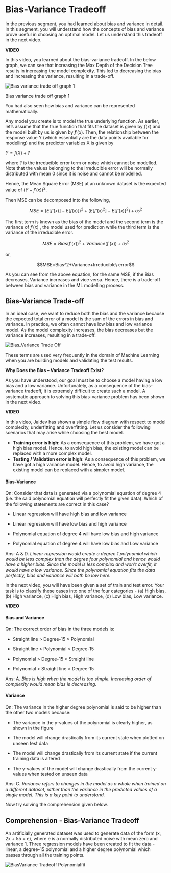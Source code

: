 # Bias-Variance Tradeoff

In the previous segment, you had learned about bias and variance in detail. In this segment, you will understand how the concepts of bias and variance prove useful in choosing an optimal model. Let us understand this tradeoff in the next video.

**VIDEO**

In this video, you learned about the bias-variance tradeoff. In the below graph, we can see that increasing the Max Depth of the Decision Tree results in increasing the model complexity. This led to decreasing the bias and increasing the variance, resulting in a trade-off.

![Bias variance trade off graph 1](https://i.ibb.co/L9t48H4/Bias-Variance-Tradeoff-Graph1.png)

Bias variance trade off graph 1

You had also seen how bias and variance can be represented mathematically. 

Any model you create is to model the true underlying function. As earlier, let’s assume that the true function that fits the dataset is given by $f(x)$ and the model built by us is given by $f'(x)$. Then, the relationship between the response value Y (which essentially are the data points available for modelling) and the predictor variables X is given by

$Y=f(X)+?$

where ? is the irreducible error term or noise which cannot be modelled. Note that the values belonging to the irreducible error will be normally distributed with mean 0 since it is noise and cannot be modelled. 

Hence, the Mean Square Error (MSE) at an unknown dataset is the expected value of $(Y−f'(x))^2$.

Then MSE can be decomposed into the following,

$$MSE=\left(E[f'(x)]−E[f(x)])^2+(E[f'(x)^2]−E[f'(x)]^2\right)+\sigma^2_?$$

The first term is known as the bias of the model and the second term is the variance of $f'(x)$ , the model used for prediction while the third term is the variance of the irreducible error.

$$MSE=Bias(f'(x))^2+Variance(f'(x))+\sigma^2_?$$

or, 

$$MSE=Bias^2+Variance+Irreducible\ error$$

As you can see from the above equation, for the same MSE, if the Bias decreases, Variance increases and vice versa. Hence, there is a trade-off between bias and variance in the ML modelling process. 

## **Bias-Variance Trade-off**

In an ideal case, we want to reduce both the bias and the variance because the expected total error of a model is the sum of the errors in bias and variance. In practice, we often cannot have low bias and low variance model. As the model complexity increases, the bias decreases but the variance increases, resulting in a trade-off.

![Bias_Variance Trade Off](https://i.ibb.co/NWDGNK7/Bias-Variance-Tradeoff-Graph2.png)

These terms are used very frequently in the domain of Machine Learning when you are building models and validating the test results.

**Why Does the Bias – Variance Tradeoff Exist?**

As you have understood, our goal must be to choose a model having a low bias and a low variance. Unfortunately, as a consequence of the bias-variance tradeoff, it is extremely difficult to create such a model. A systematic approach to solving this bias-variance problem has been shown in the next video.

**VIDEO**

In this video, Jaidev has shown a simple flow diagram with respect to model complexity, underfitting and overfitting. Let us consider the following scenarios that may arise while choosing the best model.

-   **Training error is high**: As a consequence of this problem, we have got a high bias model. Hence, to avoid high bias, the existing model can be replaced with a more complex model. 
-   **Testing / Validation error is high**: As a consequence of this problem, we have got a high variance model. Hence, to avoid high variance, the existing model can be replaced with a simpler model. 

#### Bias-Variance

Qn: Consider that data is generated via a polynomial equation of degree 4 (i.e. the said polynomial equation will perfectly fit the given data). Which of the following statements are correct in this case?

- Linear regression will have high bias and low variance

- Linear regression will have low bias and high variance

- Polynomial equation of degree 4 will have low bias and high variance

- Polynomial equation of degree 4 will have low bias and Low variance

Ans: A & D. *Linear regression would create a degree 1 polynomial which would be less complex than the degree four polynomial and hence would have a higher bias. Since the model is less complex and won’t overfit, it would have a low variance. Since the polynomial equation fits the data perfectly, bias and variance will both be low here.*

In the next video, you will have been given a set of train and test error. Your task is to classify these cases into one of the four categories - (a) High bias, (b) High variance, (c) High bias, High variance, (d) Low bias, Low variance.

**VIDEO**

#### Bias and Variance

Qn: The correct order of bias in the three models is:

- Straight line > Degree-15 > Polynomial

- Straight line > Polynomial > Degree-15

- Polynomial > Degree-15 > Straight line

- Polynomial > Straight line > Degree-15

Ans: A. *Bias is high when the model is too simple. Increasing order of complexity would mean bias is decreasing.*

#### Variance

Qn: The variance in the higher degree polynomial is said to be higher than the other two models because:

- The variance in the y-values of the polynomial is clearly higher, as shown in the figure

- The model will change drastically from its current state when plotted on unseen test data

- The model will change drastically from its current state if the current training data is altered

- The y-values of the model will change drastically from the current y-values when tested on unseen data

Ans: C. *Variance refers to changes in the model as a whole when trained on a different dataset, rather than the variance in the predicted values of a single model. This is a key point to understand.*

Now try solving the comprehension given below.

## Comprehension - Bias-Variance Tradeoff

An artificially generated dataset was used to generate data of the form (x, 2x + 55 + e), where e is a normally distributed noise with mean zero and variance 1. Three regression models have been created to fit the data - linear, a degree-15 polynomial and a higher degree polynomial which passes through all the training points.

![BiasVariance Tradeoff Polynomialfit](https://i.ibb.co/9b4B5JF/Bias-Variance-Tradeoff-Graph3.png)
